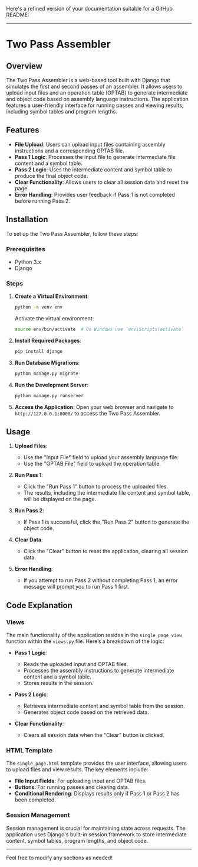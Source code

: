 Here's a refined version of your documentation suitable for a GitHub README:

---

# Two Pass Assembler

## Overview

The Two Pass Assembler is a web-based tool built with Django that simulates the first and second passes of an assembler. It allows users to upload input files and an operation table (OPTAB) to generate intermediate and object code based on assembly language instructions. The application features a user-friendly interface for running passes and viewing results, including symbol tables and program lengths.

## Features

- **File Upload**: Users can upload input files containing assembly instructions and a corresponding OPTAB file.
- **Pass 1 Logic**: Processes the input file to generate intermediate file content and a symbol table.
- **Pass 2 Logic**: Uses the intermediate content and symbol table to produce the final object code.
- **Clear Functionality**: Allows users to clear all session data and reset the page.
- **Error Handling**: Provides user feedback if Pass 1 is not completed before running Pass 2.

## Installation

To set up the Two Pass Assembler, follow these steps:

### Prerequisites

- Python 3.x
- Django

### Steps

1. **Create a Virtual Environment**: 
   ```bash
   python -m venv env
   ```
   Activate the virtual environment:
   ```bash
   source env/bin/activate  # On Windows use `env\Scripts\activate`
   ```

2. **Install Required Packages**: 
   ```bash
   pip install django
   ```

3. **Run Database Migrations**: 
   ```bash
   python manage.py migrate
   ```

4. **Run the Development Server**: 
   ```bash
   python manage.py runserver
   ```

5. **Access the Application**: 
   Open your web browser and navigate to `http://127.0.0.1:8000/` to access the Two Pass Assembler.

## Usage

1. **Upload Files**: 
   - Use the "Input File" field to upload your assembly language file.
   - Use the "OPTAB File" field to upload the operation table.

2. **Run Pass 1**: 
   - Click the "Run Pass 1" button to process the uploaded files. 
   - The results, including the intermediate file content and symbol table, will be displayed on the page.

3. **Run Pass 2**: 
   - If Pass 1 is successful, click the "Run Pass 2" button to generate the object code.

4. **Clear Data**: 
   - Click the "Clear" button to reset the application, clearing all session data.

5. **Error Handling**: 
   - If you attempt to run Pass 2 without completing Pass 1, an error message will prompt you to run Pass 1 first.

## Code Explanation

### Views

The main functionality of the application resides in the `single_page_view` function within the `views.py` file. Here’s a breakdown of the logic:

- **Pass 1 Logic**: 
  - Reads the uploaded input and OPTAB files.
  - Processes the assembly instructions to generate intermediate content and a symbol table.
  - Stores results in the session.

- **Pass 2 Logic**: 
  - Retrieves intermediate content and symbol table from the session.
  - Generates object code based on the retrieved data.

- **Clear Functionality**: 
  - Clears all session data when the "Clear" button is clicked.

### HTML Template

The `single_page.html` template provides the user interface, allowing users to upload files and view results. The key elements include:

- **File Input Fields**: For uploading input and OPTAB files.
- **Buttons**: For running passes and clearing data.
- **Conditional Rendering**: Displays results only if Pass 1 or Pass 2 has been completed.

### Session Management

Session management is crucial for maintaining state across requests. The application uses Django's built-in session framework to store intermediate content, symbol tables, program lengths, and object code.

---

Feel free to modify any sections as needed!
